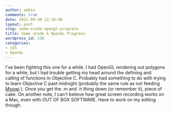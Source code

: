 ```yaml
---
author: admin
comments: true
date: 2011-09-30 12:18:40
layout: post
slug: some-xcode-opengl-progress
title: Some xCode & OpenGL Progress
wordpress_id: 238
categories:
- iOS
- OpenGL
---
```


I've been fighting this one for a while. I had OpenGL rendering out polygons for a while, but I had trouble getting my head around the defining and calling of functions in Objective C. Probably had something to do with trying to learn Objective C past midnight (probably the same rule as not feeding [Mogwi](http://en.wikipedia.org/wiki/Gremlins#Plot) ). Once you get the .m and .h thing down (or remember it), piece of cake. On another note, I can't believe how great screen recording works on a Mac, even with OUT OF BOX SOFTWARE. Have to work on my editing though.

